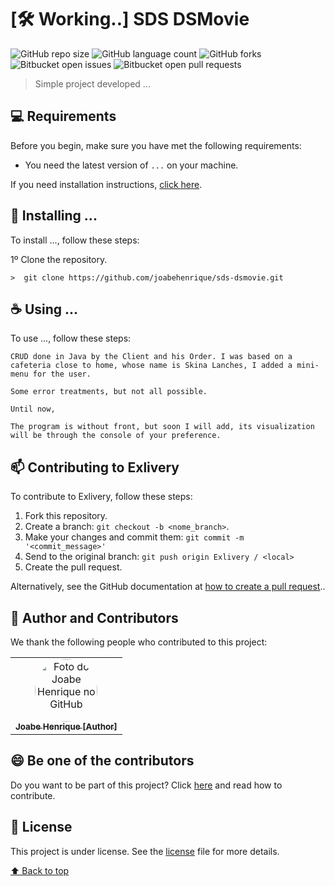 # [:hammer_and_wrench: Working..] SDS DSMovie

![GitHub repo size](https://img.shields.io/github/repo-size/joabehenrique/sds-dsmovie?style=flat)
![GitHub language count](https://img.shields.io/github/languages/count/joabehenrique/sds-dsmovie?style=flat)
![GitHub forks](https://img.shields.io/github/forks/joabehenrique/sds-dsmovie?style=flat)
![Bitbucket open issues](https://img.shields.io/bitbucket/issues/joabehenrique/sds-dsmovie?style=flat)
![Bitbucket open pull requests](https://img.shields.io/bitbucket/pr-raw/joabehenrique/sds-dsmovie?style=flat)

> Simple project developed ...

## 💻 Requirements

Before you begin, make sure you have met the following requirements:

- You need the latest version of `...` on your machine.

If you need installation instructions, [click here]("...").

## 🚀 Installing ...

To install ..., follow these steps:

1º Clone the repository.

```
>  git clone https://github.com/joabehenrique/sds-dsmovie.git
```

## ☕ Using ...

To use ..., follow these steps:

```
CRUD done in Java by the Client and his Order. I was based on a cafeteria close to home, whose name is Skina Lanches, I added a mini-menu for the user.

Some error treatments, but not all possible.

Until now,

The program is without front, but soon I will add, its visualization will be through the console of your preference.
```

## 📫 Contributing to Exlivery

To contribute to Exlivery, follow these steps:

1. Fork this repository.
2. Create a branch: `git checkout -b <nome_branch>`.
3. Make your changes and commit them: `git commit -m '<commit_message>'`
4. Send to the original branch: `git push origin Exlivery / <local>`
5. Create the pull request.

Alternatively, see the GitHub documentation at [how to create a pull request](https://help.github.com/en/github/collaborating-with-issues-and-pull-requests/creating-a-pull-request)..

## 🤝 Author and Contributors

We thank the following people who contributed to this project:

<table>
  <tr>
    <td align="center">
      <a href="https://github.com/joabehenrique">
        <img src="https://avatars3.githubusercontent.com/u/64988299" width="100px" style="border-radius: 90px" alt="Foto do Joabe Henrique no GitHub"/><br>
        <sub>
          <b>Joabe Henrique [Author]</b>
        </sub>
      </a>
    </td>
  </tr>
</table>

## 😄 Be one of the contributors<br>

Do you want to be part of this project? Click [here](https://github.com/joabehenrique/sds-dsmovie/blob/master/CONTRIBUTING.md) and read how to contribute.

## 📝 License

This project is under license. See the [license](https://github.com/joabehenrique/sds-dsmovie/blob/master/LICENSE.md) file for more details.

[⬆ Back to top](#SDSDSMovie)<br>

